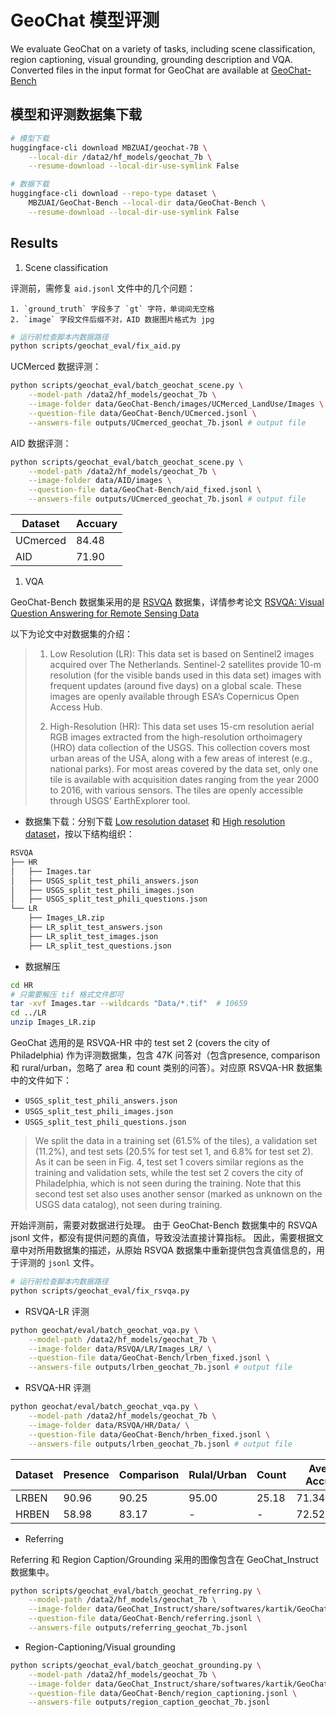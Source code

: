 # GeoChat 模型评测

We evaluate GeoChat on a variety of tasks, including scene classification, region captioning, visual grounding, grounding description and VQA.
Converted files in the input format for GeoChat are available at [GeoChat-Bench](https://huggingface.co/datasets/MBZUAI/GeoChat-Bench/tree/main)


## 模型和评测数据集下载

```bash
# 模型下载
huggingface-cli download MBZUAI/geochat-7B \
    --local-dir /data2/hf_models/geochat_7b \
    --resume-download --local-dir-use-symlink False

# 数据下载
huggingface-cli download --repo-type dataset \
    MBZUAI/GeoChat-Bench --local-dir data/GeoChat-Bench \
    --resume-download --local-dir-use-symlink False
```



## Results

1. Scene classification

评测前，需修复 `aid.jsonl` 文件中的几个问题：

    1. `ground_truth` 字段多了 `gt` 字符，单词间无空格
    2. `image` 字段文件后缀不对，AID 数据图片格式为 jpg

```bash
# 运行前检查脚本内数据路径
python scripts/geochat_eval/fix_aid.py
```


UCMerced 数据评测：

```bash
python scripts/geochat_eval/batch_geochat_scene.py \
    --model-path /data2/hf_models/geochat_7b \
    --image-folder data/GeoChat-Bench/images/UCMerced_LandUse/Images \
    --question-file data/GeoChat-Bench/UCmerced.jsonl \
    --answers-file outputs/UCmerced_geochat_7b.jsonl # output file
```

AID 数据评测：

```bash
python scripts/geochat_eval/batch_geochat_scene.py \
    --model-path /data2/hf_models/geochat_7b \
    --image-folder data/AID/images \
    --question-file data/GeoChat-Bench/aid_fixed.jsonl \
    --answers-file outputs/UCmerced_geochat_7b.jsonl # output file
```


| Dataset  | Accuary |
| -------- | ------- |
| UCmerced | 84.48   |
| AID      | 71.90   |


1. VQA


GeoChat-Bench 数据集采用的是 [RSVQA](https://rsvqa.sylvainlobry.com/#downloads) 数据集，详情参考论文 [RSVQA: Visual Question Answering for
Remote Sensing Data](https://ieeexplore.ieee.org/abstract/document/9088993)

以下为论文中对数据集的介绍：
>1. Low Resolution (LR): This data set is based on Sentinel2 images acquired over The Netherlands. Sentinel-2 satellites
>provide 10-m resolution (for the visible bands used in this
>data set) images with frequent updates (around five days) on a
>global scale. These images are openly available through ESA’s
>Copernicus Open Access Hub.
>
>2. High-Resolution (HR): This data set uses 15-cm resolution aerial RGB images extracted from the high-resolution
>orthoimagery (HRO) data collection of the USGS. This collection covers most urban areas of the USA, along with a
>few areas of interest (e.g., national parks). For most areas
>covered by the data set, only one tile is available with
>acquisition dates ranging from the year 2000 to 2016, with
>various sensors. The tiles are openly accessible through USGS’
>EarthExplorer tool.


- 数据集下载：分别下载 [Low resolution dataset](https://zenodo.org/records/6344334) 和 [High resolution dataset](https://zenodo.org/records/6344367)，按以下结构组织：

```bash
RSVQA
├── HR
│   ├── Images.tar
│   ├── USGS_split_test_phili_answers.json
│   ├── USGS_split_test_phili_images.json
│   ├── USGS_split_test_phili_questions.json
└── LR
    ├── Images_LR.zip
    ├── LR_split_test_answers.json
    ├── LR_split_test_images.json
    ├── LR_split_test_questions.json
```

- 数据解压

```bash
cd HR
# 只需要解压 tif 格式文件即可
tar -xvf Images.tar --wildcards "Data/*.tif"  # 10659
cd ../LR
unzip Images_LR.zip
```

GeoChat 选用的是 RSVQA-HR 中的 test set 2 (covers the city of Philadelphia) 作为评测数据集，包含 47K 问答对（包含presence, comparison 和 rural/urban，忽略了 area 和 count 类别的问答）。对应原 RSVQA-HR 数据集中的文件如下：

- `USGS_split_test_phili_answers.json`
- `USGS_split_test_phili_images.json`
- `USGS_split_test_phili_questions.json`

>We split the data in a
>training set (61.5% of the tiles), a validation set (11.2%), and
>test sets (20.5% for test set 1, and 6.8% for test set 2). As it
>can be seen in Fig. 4, test set 1 covers similar regions as the
>training and validation sets, while the test set 2 covers the city
>of Philadelphia, which is not seen during the training. Note
>that this second test set also uses another sensor (marked as
>unknown on the USGS data catalog), not seen during training.



开始评测前，需要对数据进行处理。
由于 GeoChat-Bench 数据集中的 RSVQA jsonl 文件，都没有提供问题的真值，导致没法直接计算指标。
因此，需要根据文章中对所用数据集的描述，从原始 RSVQA 数据集中重新提供包含真值信息的，用于评测的 `jsonl` 文件。

```bash
# 运行前检查脚本内数据路径
python scripts/geochat_eval/fix_rsvqa.py
```

- RSVQA-LR 评测

```bash
python geochat/eval/batch_geochat_vqa.py \
    --model-path /data2/hf_models/geochat_7b \
    --image-folder data/RSVQA/LR/Images_LR/ \
    --question-file data/GeoChat-Bench/lrben_fixed.jsonl \
    --answers-file outputs/lrben_geochat_7b.jsonl # output file
```


- RSVQA-HR 评测

```bash
python geochat/eval/batch_geochat_vqa.py \
    --model-path /data2/hf_models/geochat_7b \
    --image-folder data/RSVQA/HR/Data/ \
    --question-file data/GeoChat-Bench/hrben_fixed.jsonl \
    --answers-file outputs/lrben_geochat_7b.jsonl # output file
```

| Dataset | Presence | Comparison | Rulal/Urban | Count | Average Accuracy |
| ------- | -------- | ---------- | ----------- | ----- | ---------------- |
| LRBEN   | 90.96    | 90.25      | 95.00       | 25.18 | 71.34(92.07)     |
| HRBEN   | 58.98    | 83.17      | -           | -     | 72.52            |


- Referring


Referring 和 Region Caption/Grounding 采用的图像包含在 GeoChat_Instruct 数据集中。

```bash
python scripts/geochat_eval/batch_geochat_referring.py \
    --model-path /data2/hf_models/geochat_7b \
    --image-folder data/GeoChat_Instruct/share/softwares/kartik/GeoChat_finetuning/final_images_llava/ \
    --question-file data/GeoChat-Bench/referring.jsonl \
    --answers-file outputs/referring_geochat_7b.jsonl
```


- Region-Captioning/Visual grounding


```bash
python scripts/geochat_eval/batch_geochat_grounding.py \
    --model-path /data2/hf_models/geochat_7b \
    --image-folder data/GeoChat_Instruct/share/softwares/kartik/GeoChat_finetuning/final_images_llava/ \
    --question-file data/GeoChat-Bench/region_captioning.jsonl \
    --answers-file outputs/region_caption_geochat_7b.jsonl
```

